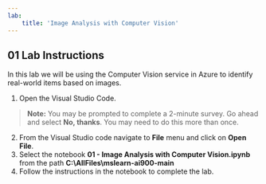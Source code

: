 ```yaml
---
lab:
    title: 'Image Analysis with Computer Vision'
---
```


## 01 Lab Instructions
In this lab we will be using the Computer Vision service in Azure to identify real-world items based on images.

1. Open the Visual Studio Code.
>**Note:** You may be prompted to complete a 2-minute survey. Go ahead and select **No, thanks**. You may need to do this more than once.
2. From the Visual Studio code navigate to **File** menu and click on **Open File**.
3. Select the notebook **01 - Image Analysis with Computer Vision.ipynb** from the path **C:\AllFiles\mslearn-ai900-main**
4. Follow the instructions in the notebook to complete the lab.
